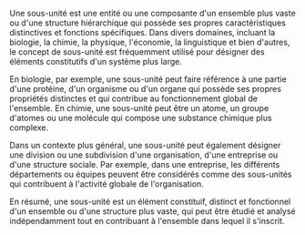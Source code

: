 Une sous-unité est une entité ou une composante d'un ensemble plus vaste ou d'une structure hiérarchique qui possède ses propres caractéristiques distinctives et fonctions spécifiques. Dans divers domaines, incluant la biologie, la chimie, la physique, l'économie, la linguistique et bien d'autres, le concept de sous-unité est fréquemment utilisé pour désigner des éléments constitutifs d'un système plus large.

En biologie, par exemple, une sous-unité peut faire référence à une partie d'une protéine, d'un organisme ou d'un organe qui possède ses propres propriétés distinctes et qui contribue au fonctionnement global de l'ensemble. En chimie, une sous-unité peut être un atome, un groupe d'atomes ou une molécule qui compose une substance chimique plus complexe.

Dans un contexte plus général, une sous-unité peut également désigner une division ou une subdivision d'une organisation, d'une entreprise ou d'une structure sociale. Par exemple, dans une entreprise, les différents départements ou équipes peuvent être considérés comme des sous-unités qui contribuent à l'activité globale de l'organisation.

En résumé, une sous-unité est un élément constituif, distinct et fonctionnel d'un ensemble ou d'une structure plus vaste, qui peut être étudié et analysé indépendamment tout en contribuant à l'ensemble dans lequel il s'inscrit.